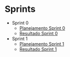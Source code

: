 # Sprints

- Sprint 0
    - [Planejamento Sprint 0](Project/planning/sprint0.md)
    - [Resultado Sprint 0](Project/results/sprint0.md)
- Sprint 1
    - [Planejamento Sprint 1](Project/planning/sprint1.md)
    - [Resultado Sprint 1](Project/results/sprint1.md)